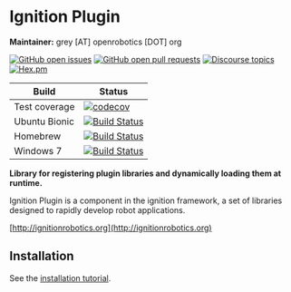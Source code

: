 # Ignition Plugin

**Maintainer:** grey [AT] openrobotics [DOT] org

[![GitHub open issues](https://img.shields.io/github/issues-raw/ignitionrobotics/ign-plugin.svg)](https://github.com/ignitionrobotics/ign-plugin/issues)
[![GitHub open pull requests](https://img.shields.io/github/issues-pr-raw/ignitionrobotics/ign-plugin.svg)](https://github.com/ignitionrobotics/ign-plugin/pulls)
[![Discourse topics](https://img.shields.io/discourse/https/community.gazebosim.org/topics.svg)](https://community.gazebosim.org)
[![Hex.pm](https://img.shields.io/hexpm/l/plug.svg)](https://www.apache.org/licenses/LICENSE-2.0)

Build | Status
-- | --
Test coverage | [![codecov](https://codecov.io/gh/ignitionrobotics/ign-plugin/branch/ign-plugin1/graph/badge.svg)](https://codecov.io/gh/ignitionrobotics/ign-plugin/branch/ign-plugin1)
Ubuntu Bionic | [![Build Status](https://build.osrfoundation.org/job/ignition_plugin-ci-ign-plugin1-bionic-amd64/badge/icon)](https://build.osrfoundation.org/job/ignition_plugin-ci-ign-plugin1-bionic-amd64/)
Homebrew      | [![Build Status](https://build.osrfoundation.org/job/ignition_plugin-ci-ign-plugin1-bionic-amd64/badge/icon)](https://build.osrfoundation.org/job/ignition_plugin-ci-ign-plugin1-bionic-amd64/)
Windows 7     | [![Build Status](https://build.osrfoundation.org/job/ignition_plugin-ci-ign-plugin1-windows7-amd64/badge/icon)](https://build.osrfoundation.org/job/ignition_plugin-ci-ign-plugin1-windows7-amd64/)

**Library for registering plugin libraries and dynamically loading them at runtime.**

Ignition Plugin is a component in the ignition framework, a set
of libraries designed to rapidly develop robot applications.

[http://ignitionrobotics.org](http://ignitionrobotics.org)

## Installation

See the [installation tutorial](https://ignitionrobotics.org/api/plugin/1.1/installation.html).
